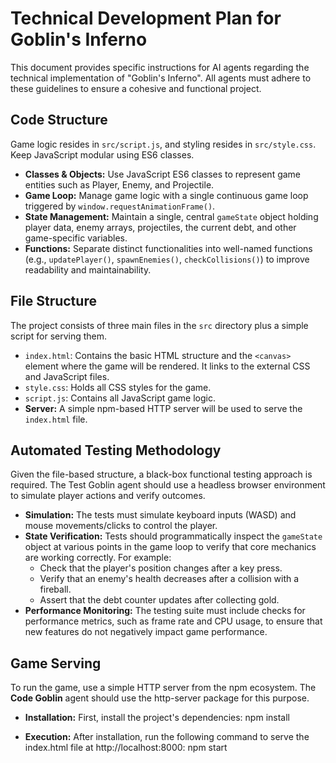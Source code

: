# **Technical Development Plan for Goblin's Inferno**

This document provides specific instructions for AI agents regarding the technical implementation of "Goblin's Inferno". All agents must adhere to these guidelines to ensure a cohesive and functional project.

## **Code Structure**

Game logic resides in `src/script.js`, and styling resides in `src/style.css`. Keep JavaScript modular using ES6 classes.

* **Classes & Objects:** Use JavaScript ES6 classes to represent game entities such as Player, Enemy, and Projectile.
* **Game Loop:** Manage game logic with a single continuous game loop triggered by `window.requestAnimationFrame()`.
* **State Management:** Maintain a single, central `gameState` object holding player data, enemy arrays, projectiles, the current debt, and other game-specific variables.
* **Functions:** Separate distinct functionalities into well-named functions (e.g., `updatePlayer()`, `spawnEnemies()`, `checkCollisions()`) to improve readability and maintainability.

## **File Structure**

The project consists of three main files in the `src` directory plus a simple script for serving them.

* `index.html`: Contains the basic HTML structure and the `<canvas>` element where the game will be rendered. It links to the external CSS and JavaScript files.
* `style.css`: Holds all CSS styles for the game.
* `script.js`: Contains all JavaScript game logic.
* **Server:** A simple npm-based HTTP server will be used to serve the `index.html` file.

## **Automated Testing Methodology**

Given the file-based structure, a black-box functional testing approach is required. The Test Goblin agent should use a headless browser environment to simulate player actions and verify outcomes.

* **Simulation:** The tests must simulate keyboard inputs (WASD) and mouse movements/clicks to control the player.
* **State Verification:** Tests should programmatically inspect the `gameState` object at various points in the game loop to verify that core mechanics are working correctly. For example:
  * Check that the player's position changes after a key press.
  * Verify that an enemy's health decreases after a collision with a fireball.
  * Assert that the debt counter updates after collecting gold.
* **Performance Monitoring:** The testing suite must include checks for performance metrics, such as frame rate and CPU usage, to ensure that new features do not negatively impact game performance.

## **Game Serving**

To run the game, use a simple HTTP server from the npm ecosystem. The **Code Goblin** agent should use the http-server package for this purpose.

* **Installation:** First, install the project's dependencies:
  npm install

* **Execution:** After installation, run the following command to serve the index.html file at http://localhost:8000:
  npm start
